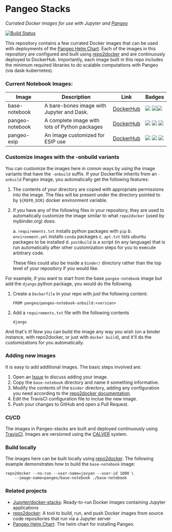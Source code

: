 Pangeo Stacks
=============
*Currated Docker images for use with Jupyter and [Pangeo](http://pangeo.io/)*

[![Build Status](https://travis-ci.org/pangeo-data/pangeo-stacks.svg?branch=master)](https://travis-ci.org/pangeo-data/pangeo-stacks)

This repository contains a few currated Docker images that can be used with deployments of the [Pangeo Helm Chart](https://github.com/pangeo-data/helm-chart). Each of the images in this repository are configured and built using [repo2docker](https://repo2docker.readthedocs.io) and are continuously deployed to DockerHub. Importantly, each image built in this repo includes the minimum required libraries to do scalable computations with Pangeo (via dask-kubernetes).

### Current Notebook Images:

| Image           | Description                                   | Link | Badges  |
|-----------------|-----------------------------------------------|------|---------|
| base-notebook   | A bare-bones image with Jupyter and Dask.     | [DockerHub](https://hub.docker.com/r/pangeo/base-notebook) | [![](https://img.shields.io/docker/pulls/pangeo/base-notebook.svg)](https://hub.docker.com/r/pangeo/base-notebook) [![](https://images.microbadger.com/badges/image/pangeo/base-notebook.svg)](https://microbadger.com/images/pangeo/base-notebook "Get your own image badge on microbadger.com")[![](https://images.microbadger.com/badges/version/pangeo/base-notebook.svg)](https://microbadger.com/images/pangeo/base-notebook "Get your own version badge on microbadger.com")     |
| pangeo-notebook | A complete image with lots of Python packages | [DockerHub](https://hub.docker.com/r/pangeo/pangeo-notebook) | [![](https://img.shields.io/docker/pulls/pangeo/pangeo-notebook.svg)](https://hub.docker.com/r/pangeo/pangeo-notebook) [![](https://images.microbadger.com/badges/image/pangeo/pangeo-notebook.svg)](https://microbadger.com/images/pangeo/pangeo-notebook "Get your own image badge on microbadger.com") [![](https://images.microbadger.com/badges/version/pangeo/pangeo-notebook.svg)](https://microbadger.com/images/pangeo/pangeo-notebook "Get your own version badge on microbadger.com") |
| pangeo-esip | An image customized for ESIP use | [DockerHub](https://hub.docker.com/r/pangeo/pangeo-esip) | [![](https://img.shields.io/docker/pulls/pangeo/pangeo-esip.svg)](https://hub.docker.com/r/pangeo/pangeo-esip) [![](https://images.microbadger.com/badges/image/pangeo/pangeo-esip.svg)](https://microbadger.com/images/pangeo/pangeo-esip "Get your own image badge on microbadger.com") [![](https://images.microbadger.com/badges/version/pangeo/pangeo-esip.svg)](https://microbadger.com/images/pangeo/pangeo-notebook "Get your own version badge on microbadger.com") |

### Customize images with the -onbuild variants

You can customize the images here in comon ways by using the image variants
that have the `-onbuild` suffix. If your Dockerfile inherits from an
`-onbuild` Pangeo image, you automatically get the following features:

1. The contents of your directory are copied with appropriate permissions
   into the image. The files will be present under the directory pointed
   to by `${REPO_DIR}` docker environment variable.
2. If you have any of the following files in your repository, they are
   used to automatically customize the image similar to what `repo2docker`
   (used by mybinder.org) does:

   a. `requirements.txt` installs python packages with `pip`
   b. `environment.yml` installs `conda` packages
   c. `apt.txt` lists ubuntu packages to be installed
   d. `postBuild` is a script (in any language) that is run automatically
      after other customization steps for you to execute arbitrary code.

   These files could also be inside a `binder/` directory rather than
   the top level of your repository if you would like.

For example, if you want to start from the base `pangeo-notebook` image but
add the `django` python package, you would do the following.

1. Create a `Dockerfile` in your repo with *just* the following content:

   ```
   FROM pangeo/pangeo-notebook-onbuild:<version>
   ```

2. Add a `requirements.txt` file with the following contents

   ```
   django
   ```

And that's it! Now you can build the image any way you wish (on a binder instance,
with repo2docker, or just with `docker build`), and it'll do the customizations
for you automatically.

### Adding new images

It is easy to add additional images. The basic steps involved are:

1. Open an [Issue](https://github.com/pangeo-data/pangeo-stacks/issues/new) to discuss adding your image.
2. Copy the `base-notebook` directory and name it something informative.
3. Modify the contents of the `binder` directory, adding any configuration you need according to the [repo2docker documentation](https://repo2docker.readthedocs.io/en/latest/config_files.html).
4. Edit the TravisCI configuration file to inclue the new image.
5. Push your changes to GitHub and open a Pull Request.

### CI/CD

The images in Pangeo-stacks are built and deployed continuously using [TravisCI](https://travis-ci.org/pangeo-data/pangeo-stacks). Images are versioned using the [CALVER](https://calver.org/) system.

### Build locally
The images here can be built locally using [repo2docker](https://repo2docker.readthedocs.io). The following example demonstrates how to build the `base-notebook` image:

```shell
repo2docker --no-run --user-name=jovyan --user-id 1000 \
    --image-name=pangeo/base-notebook ./base-notebook
```

### Related projects

- [Jupyter/docker-stacks](https://github.com/jupyter/docker-stacks): Ready-to-run Docker images containing Jupyter applications
- [repo2docker](https://repo2docker.readthedocs.io): A tool to build, run, and push Docker images from source code repositories that run via a Jupyter server
- [Pangeo Helm Chart](https://github.com/pangeo-data/helm-chart): The helm chart for installing Pangeo.
